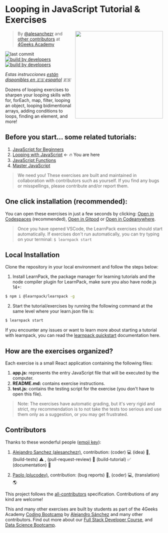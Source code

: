 <!-- hide -->
# Looping in JavaScript Tutorial & Exercises
<!-- endhide -->

<!-- hide -->
<a href="https://www.4geeksacademy.co"><img height="280" align="right" src="https://github.com/4GeeksAcademy/javascript-arrays-exercises-tutorial/blob/master/badge-loop.png"></a>

> By [@alesanchezr](https://twitter.com/alesanchezr) and [other contributors](https://github.com/4GeeksAcademy/javascript-arrays-exercises-tutorial/graphs/contributors) at [4Geeks Academy](https://4geeksacademy.co/)

![last commit](https://img.shields.io/github/last-commit/4geeksacademy/javascript-arrays-exercises-tutorial)
[![build by developers](https://img.shields.io/badge/build_by-Developers-blue)](https://breatheco.de)
[![build by developers](https://img.shields.io/twitter/follow/4geeksacademy?style=social&logo=twitter)](https://twitter.com/4geeksacademy)

*Estas instrucciones [están disponibles en 🇪🇸 español](https://github.com/4GeeksAcademy/javascript-arrays-exercises-tutorial/blob/master/README.es.md) :es:*
<!-- endhide -->

Dozens of looping exercises to sharpen your looping skills with for, forEach, map, filter, looping an object, looping bidimentional arrays, adding conditions to loops, finding an element, and more!

<!-- hide -->
## Before you start... some related tutorials:
<ol>
  <li><a href="https://github.com/4GeeksAcademy/javascript-beginner-exercises-tutorial">JavaScript for Beginners</a></li>
  <li><a href="https://github.com/4GeeksAcademy/javascript-arrays-exercises-tutorial">Looping with JavaScript</a> ← 🔥 You are here</li>
  <li><a href="https://github.com/4GeeksAcademy/javascript-functions-exercises-tutorial">JavaScript Functions</a></li>
  <li><a href="https://github.com/4GeeksAcademy/master-javascript-programming-exercises">Master JavaScript</a></li>
</ol>

> We need you! These exercises are built and maintained in collaboration with contributors such as yourself. If you find any bugs or misspellings, please contribute and/or report them.


## One click installation (recommended):

You can open these exercises in just a few seconds by clicking: [Open in Codespaces](https://codespaces.new/?repo=4GeeksAcademy/javascript-arrays-exercises-tutorial) (recommended), [Open in Gitpod](https://gitpod.io#https://github.com/4GeeksAcademy/javascript-arrays-exercises-tutorial)  or [Open in Codeanywhere](https://app.codenaywhere.com#https://github.com/4GeeksAcademy/javascript-arrays-exercises-tutorial).

> Once you have opened VSCode, the LearnPack exercises should start automatically. If exercises don't run automatically, you can try typing on your terminal: `$ learnpack start`

## Local Installation

Clone the repository in your local environment and follow the steps below:

1. Install LearnPack, the package manager for learning tutorials and the node compiler plugin for LearnPack, make sure you also have node.js 14+:

```bash
$ npm i @learnpack/learnpack -g
```

2. Start the tutorial/exercises by running the following command at the same level where your learn.json file is:

```bash
$ learnpack start
```

If you encounter any issues or want to learn more about starting a tutorial with learnpack, you can read the [learnpack quickstart](https://4geeks.com/docs/learnpack/quickstart-for-learners) documentation here.

<!-- endhide -->

## How are the exercises organized?

Each exercise is a small React application containing the following files:

1. **app.js:** represents the entry JavaScript file that will be executed by the computer.
2. **README.md:** contains exercise instructions.
3. **test.js:** contains the testing script for the exercise (you don't have to open this file).

> Note: The exercises have automatic grading, but it's very rigid and strict, my recommendation is to not take the tests too serious and use them only as a suggestion, or you may get frustrated.

## Contributors

Thanks to these wonderful people ([emoji key](https://github.com/kentcdodds/all-contributors#emoji-key)):

1. [Alejandro Sanchez (alesanchezr)](https://github.com/alesanchezr), contribution: (coder) 💻  (idea) 🤔, (build-tests) ⚠️ , (pull-request-review) 👀 (build-tutorial) ✅ (documentation) 📖

2. [Paolo (plucodev)](https://github.com/plucodev), contribution: (bug reports) 🐛, (coder) 💻, (translation) 🌎

This project follows the [all-contributors](https://github.com/kentcdodds/all-contributors) specification. Contributions of any kind are welcome!

This and many other exercises are built by students as part of the 4Geeks Academy [Coding Bootcamp](https://4geeksacademy.com/us/coding-bootcamp) by [Alejandro Sánchez](https://twitter.com/alesanchezr) and many other contributors. Find out more about our [Full Stack Developer Course](https://4geeksacademy.com/us/coding-bootcamps/part-time-full-stack-developer), and  [Data Science Bootcamp](https://4geeksacademy.com/us/coding-bootcamps/datascience-machine-learning).
